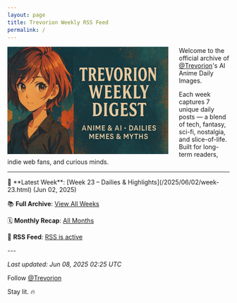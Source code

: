 ```yaml
---
layout: page
title: Trevorion Weekly RSS Feed
permalink: /
---
```

<img src="/assets/Banner.png" alt="Trevorion Weekly Digest Banner" style="width: 365px; height: auto; float: left; margin-right: 24px;" />

Welcome to the official archive of [@Trevorion](https://x.com/Trevorion)'s AI Anime Daily Images.

Each week captures 7 unique daily posts — a blend of tech, fantasy, sci-fi, nostalgia, and slice-of-life.  
Built for long-term readers, indie web fans, and curious minds.

---
<div>
📅 **Latest Week**: [Week 23 – Dailies & Highlights](/2025/06/02/week-23.html) (Jun 02, 2025)

📚 **Full Archive**: [View All Weeks](/archive/)

🗓️ **Monthly Recap**: [All Months](/monthly/)

📰 **RSS Feed**: [RSS is active](/feed.xml)
</div>
---



_Last updated: Jun 08, 2025 02:25 UTC_


Follow [@Trevorion](https://x.com/Trevorion)  

Stay lit. 🔥

